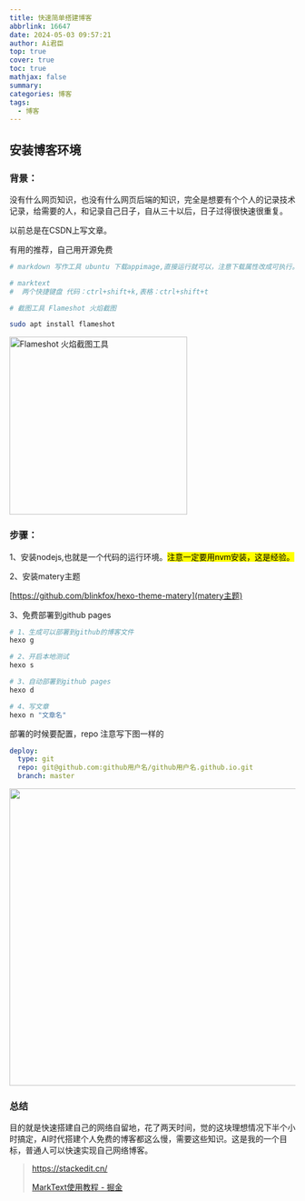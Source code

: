 ```yaml
---
title: 快速简单搭建博客
abbrlink: 16647
date: 2024-05-03 09:57:21
author: Ai君臣
top: true
cover: true
toc: true
mathjax: false
summary: 
categories: 博客
tags:
  - 博客
---
```


## 安装博客环境

### 背景：

没有什么网页知识，也没有什么网页后端的知识，完全是想要有个个人的记录技术记录，给需要的人，和记录自己日子，自从三十以后，日子过得很快速很重复。

以前总是在CSDN上写文章。

有用的推荐，自己用开源免费

```bash
# markdown 写作工具 ubuntu 下载appimage,直接运行就可以，注意下载属性改成可执行。

# marktext
#  两个快捷键盘 代码：ctrl+shift+k,表格：ctrl+shift+t

# 截图工具 Flameshot 火焰截图

sudo apt install flameshot
```

<img src="https://img.sysgeek.cn/img/2023/07/flameshot-screenshot-tool-2.jpg" title="" alt="Flameshot 火焰截图工具" width="313">

### 步骤：

1、安装nodejs,也就是一个代码的运行环境。<mark>注意一定要用nvm安装，这是经验。</mark>

2、安装matery主题

[https://github.com/blinkfox/hexo-theme-matery](matery主题)

3、免费部署到github pages

```bash
# 1、生成可以部署到github的博客文件
hexo g 

# 2、开启本地测试
hexo s

# 3、自动部署到github pages
hexo d

# 4、写文章
hexo n "文章名"
```

部署的时候要配置，repo 注意写下图一样的

```yaml
deploy:
  type: git
  repo: git@github.com:github用户名/github用户名.github.io.git
  branch: master
```

<img title="" src="file:///home/ubuntu/.config/marktext/images/2024-05-03-16-09-30-image.png" alt="" data-align="inline" width="523">

### 总结

目的就是快速搭建自己的网络自留地，花了两天时间，觉的这块理想情况下半个小时搞定，AI时代搭建个人免费的博客都这么慢，需要这些知识。这是我的一个目标，普通人可以快速实现自己网络博客。

> https://stackedit.cn/
> 
> [MarkText使用教程 - 掘金](https://juejin.cn/post/7260486342898810939)
